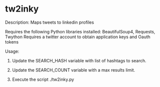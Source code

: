 tw2inky
=======

Description: Maps tweets to linkedin profiles

Requires the following Python libraries installed: BeautifulSoup4, Requests, Twython
Requires a twitter account to obtain application keys and Oauth tokens

Usage:

1) Update the SEARCH_HASH variable with list of hashtags to search.

2) Update the SEARCH_COUNT variable with a max results limit.

3) Execute the script 
./tw2inky.py 


